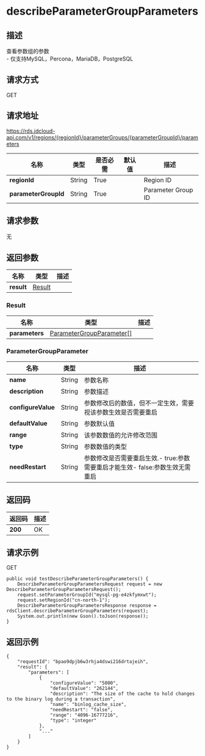 # describeParameterGroupParameters


## 描述
查看参数组的参数<br>- 仅支持MySQL，Percona，MariaDB，PostgreSQL

## 请求方式
GET

## 请求地址
https://rds.jdcloud-api.com/v1/regions/{regionId}/parameterGroups/{parameterGroupId}/parameters

|名称|类型|是否必需|默认值|描述|
|---|---|---|---|---|
|**regionId**|String|True| |Region ID|
|**parameterGroupId**|String|True| |Parameter Group ID|

## 请求参数
无


## 返回参数
|名称|类型|描述|
|---|---|---|
|**result**|[Result](describeparametergroupparameters#result)| |

### <div id="result">Result</div>
|名称|类型|描述|
|---|---|---|
|**parameters**|[ParameterGroupParameter[]](describeparametergroupparameters#parametergroupparameter)| |
### <div id="parametergroupparameter">ParameterGroupParameter</div>
|名称|类型|描述|
|---|---|---|
|**name**|String|参数名称|
|**description**|String|参数描述|
|**configureValue**|String|参数修改后的数值，但不一定生效，需要视该参数生效是否需要重启|
|**defaultValue**|String|参数默认值|
|**range**|String|该参数数值的允许修改范围|
|**type**|String|参数数值的类型|
|**needRestart**|String|参数修改是否需要重启生效.- true:参数需要重启才能生效- false:参数生效无需重启|

## 返回码
|返回码|描述|
|---|---|
|**200**|OK|

## 请求示例
GET
```
public void testDescribeParameterGroupParameters() {
    DescribeParameterGroupParametersRequest request = new DescribeParameterGroupParametersRequest();
    request.setParameterGroupId("mysql-pg-e4zkfymxwt");
    request.setRegionId("cn-north-1");
    DescribeParameterGroupParametersResponse response = rdsClient.describeParameterGroupParameters(request);
    System.out.println(new Gson().toJson(response));
}

```

## 返回示例
```
{
    "requestId": "bpao9dpjb6w3rhja4dswi216drtajeih", 
    "result": {
        "parameters": [
            {
                "configureValue": "5000", 
                "defaultValue": "262144", 
                "description": "The size of the cache to hold changes to the binary log during a transaction", 
                "name": "binlog_cache_size", 
                "needRestart": "false", 
                "range": "4096-16777216", 
                "type": "integer"
            }, 
            "..."
        ]
    }
}
```
